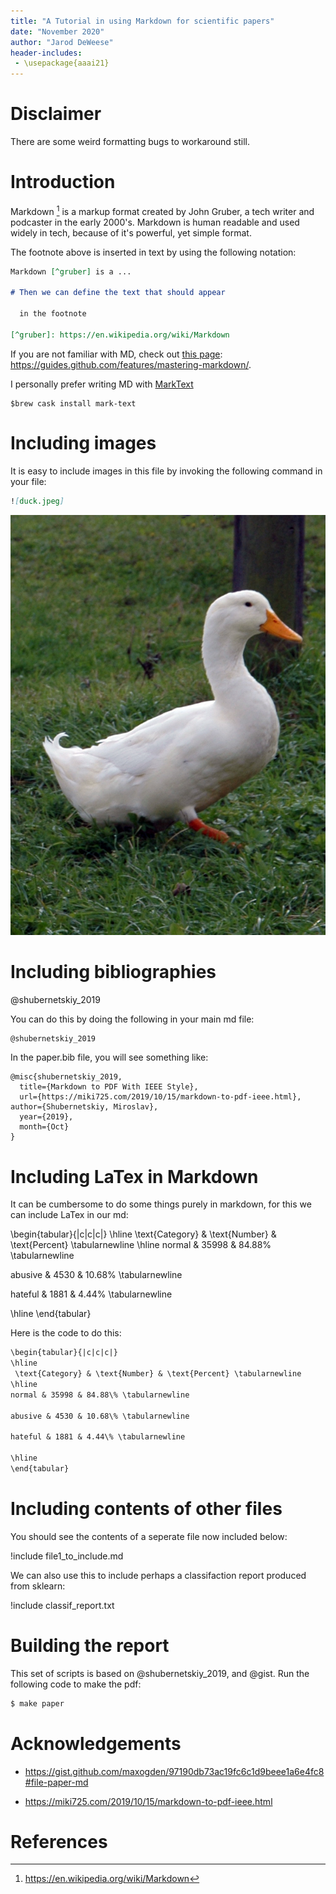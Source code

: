 ```yaml
---
title: "A Tutorial in using Markdown for scientific papers"
date: "November 2020"
author: "Jarod DeWeese" 
header-includes:
 - \usepackage{aaai21}
---
```


# Disclaimer

There are some weird formatting bugs to workaround still.

# Introduction

Markdown [^gruber] is a markup format created by John Gruber, a tech writer and podcaster in the early 2000's. Markdown is human readable and used widely in tech, because of it's powerful, yet simple format.

The footnote above is inserted  in text by using the following notation:

```md
Markdown [^gruber] is a ...

# Then we can define the text that should appear

  in the footnote

[^gruber]: https://en.wikipedia.org/wiki/Markdown
```

If you are not familiar with MD, check out [this page](https://guides.github.com/features/mastering-markdown/): https://guides.github.com/features/mastering-markdown/.



I personally prefer writing MD with [MarkText](https://github.com/marktext/marktext) 

```shell
$brew cask install mark-text
```

[^gruber]: https://en.wikipedia.org/wiki/Markdown

# Including images

It is easy to include images in this file by invoking the following command in your file:

```md
![duck.jpeg]
```

![Here is a duck!](./duck.jpeg)

# Including bibliographies

@shubernetskiy_2019

You can do this by doing the following in your main md file:

```md
@shubernetskiy_2019
```

In the paper.bib file, you will see something like:

```
@misc{shubernetskiy_2019,
  title={Markdown to PDF With IEEE Style},
  url={https://miki725.com/2019/10/15/markdown-to-pdf-ieee.html}, author={Shubernetskiy, Miroslav},
  year={2019},
  month={Oct}
}
```

# Including LaTex in Markdown

It can be cumbersome to do some things purely in markdown, for this we can include LaTex in our md:

\begin{tabular}{|c|c|c|}
\hline
 \text{Category} & \text{Number} & \text{Percent} \tabularnewline
\hline
normal & 35998 & 84.88\% \tabularnewline

abusive & 4530 & 10.68\% \tabularnewline

hateful & 1881 & 4.44\% \tabularnewline

\hline
\end{tabular}

Here is the code to do this:

```md
\begin{tabular}{|c|c|c|}
\hline
 \text{Category} & \text{Number} & \text{Percent} \tabularnewline
\hline
normal & 35998 & 84.88\% \tabularnewline

abusive & 4530 & 10.68\% \tabularnewline

hateful & 1881 & 4.44\% \tabularnewline

\hline
\end{tabular}
```

# Including contents of other files

<!-- ## No part of speech

TODO INCLUDE non POS TAGGED RESULTS, AND COMPARED TO THE POS TAGGED -->

You should see the contents of a seperate file now included below:

!include file1_to_include.md



We can also use this to include perhaps a classifaction report produced from sklearn:



!include classif_report.txt

# Building the report

This set of scripts is based on @shubernetskiy_2019, and @gist. Run the following code to make the pdf:

```bash
$ make paper
```



# Acknowledgements

- https://gist.github.com/maxogden/97190db73ac19fc6c1d9beee1a6e4fc8#file-paper-md

- https://miki725.com/2019/10/15/markdown-to-pdf-ieee.html

# References
